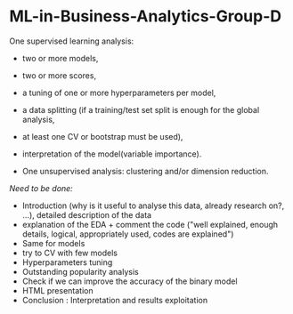# ML-in-Business-Analytics-Group-D

One supervised learning analysis:
- two or more models,
- two or more scores,
- a tuning of one or more hyperparameters per model,
- a data splitting (if a training/test set split is enough for the global analysis,
- at least one CV or bootstrap must be used),
- interpretation of the model(variable importance).

- One unsupervised analysis: clustering and/or dimension reduction.

*Need to be done:*

- Introduction (why is it useful to analyse this data, already research on?, ...), detailed description of the data
- explanation of the EDA + comment the code ("well explained, enough details, logical, appropriately used, codes are explained")
- Same for models
- try to CV with few models
- Hyperparameters tuning
- Outstanding popularity analysis
- Check if we can improve the accuracy of the binary model
- HTML presentation
- Conclusion : Interpretation and results exploitation
